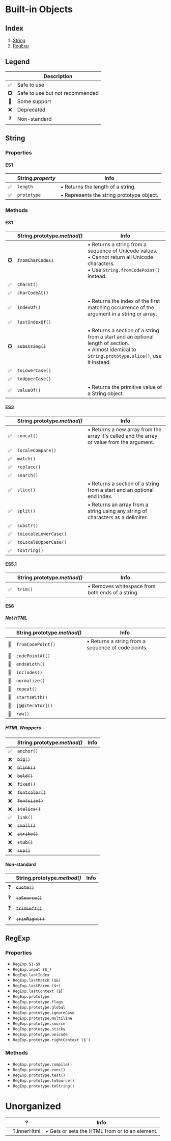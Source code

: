 # Built-in Objects

## Index
1. [String](#string)
1. [RegExp](#RegExp)

## Legend
|        | Description
| :----: | ------------------------
| ✅ | Safe to use
| ❎ | Safe to use but not recommended
| 🚧 | Some support
| ❌ | Deprecated
| ❓ | Non-standard

## String
### Properties
#### ES1
|        | String.*property* | Info
| :----: | ----------------- | -----------------
| ✅ | `length` | • Returns the length of a string.
| ✅ | `prototype` | • Represents the string prototype object.

### Methods
#### ES1
|        | String.prototype.*method()* | Info
| :----: | ----------------- | -----------------
| ❎ | ~~`fromCharCode()`~~ | • Returns a string from a sequence of Unicode values. <br> • Cannot return all Unicode characters. <br> • Use `String.fromCodePoint()` instead.
| ✅ | `charAt()`
| ✅ | `charCodeAt()`
| ✅ | `indexOf()` | • Returns the index of the first matching occurrence of the argument in a string or array.
| ✅ | `lastIndexOf()`
| ❎ | ~~`substring()`~~ | • Returns a section of a string from a start and an optional length of section. <br> • Almost identical to `String.prototype.slice()`, use it instead.
| ✅ | `toLowerCase()`
| ✅ | `toUpperCase()`
| ✅ | `valueOf()` | • Returns the primitive value of a String object.

#### ES3
|        | String.prototype.*method()* | Info
| :----: | ----------------- | -----------------
| ✅ | `concat()` | • Returns a new array from the array it's called and the array or value from the argument.
| ✅ | `localeCompare()`
| ✅ | `match()`
| ✅ | `replace()`
| ✅ | `search()`
| ✅ | `slice()` | • Returns a section of a string from a start and an optional end index.
| ✅ | `split()` | • Returns an array from a string using any string of characters as a delimiter.
| ✅ | `substr()`
| ✅ | `toLocaleLowerCase()`
| ✅ | `toLocaleUpperCase()`
| ✅ | `toString()`

#### ES5.1
|        | String.prototype.*method()* | Info
| :----: | ----------------- | -----------------
| ✅ | `trim()` | • Removes whitespace from both ends of a string.

#### ES6

##### Not HTML
|        | String.prototype.*method()* | Info
| :----: | ----------------- | -----------------
| 🚧 | `fromCodePoint()` | • Returns a string from a sequence of code points.
| 🚧 | `codePointAt()`
| 🚧 | `endsWidth()`
| 🚧 | `includes()`
| 🚧 | `normalize()`
| 🚧 | `repeat()`
| 🚧 | `startsWith()`
| 🚧 | `[@@iterator]()`
| 🚧 | `raw()`

##### HTML Wrappers
|        | String.prototype.*method()* | Info
| :----: | ----------------- | -----------------
| ✅ | `anchor()`
| ❌ | ~~`big()`~~
| ❌ | ~~`blink()`~~
| ❌ | ~~`bold()`~~
| ❌ | ~~`fixed()`~~
| ❌ | ~~`fontcolor()`~~
| ❌ | ~~`fontsize()`~~
| ❌ | ~~`italics()`~~
| ✅ | `link()`
| ❌ | ~~`small()`~~
| ❌ | ~~`strike()`~~
| ❌ | ~~`stub()`~~
| ❌ | ~~`sup()`~~

#### Non-standard
|        | String.prototype.*method()* | Info
| :----: | ----------------- | -----------------
| ❓ | ~~`quote()`~~
| ❓ | ~~`toSource()`~~
| ❓ | ~~`trimLeft()`~~
| ❓ | ~~`trimRight()`~~

## RegExp
### Properties
+ `RegExp.$1-$9`
+ `RegExp.input ($_)`
+ `RegExp.lastIndex`
+ `RegExp.lastMatch ($&)`
+ `RegExp.lastParen ($+)`
+ `RegExp.lastContext ($`)`
+ `RegExp.prototype`
+ `RegExp.prototype.flags`
+ `RegExp.prototype.global`
+ `RegExp.prototype.ignoreCase`
+ `RegExp.prototype.multiline`
+ `RegExp.prototype.source`
+ `RegExp.prototype.sticky`
+ `RegExp.prototype.unicode`
+ `RegExp.prototype.rightContext ($')`

### Methods
+ `RegExp.prototype.compile()`
+ `RegExp.prototype.exec()`
+ `RegExp.prototype.test()`
+ `RegExp.prototype.toSource()`
+ `RegExp.prototype.toString()`

# Unorganized
|        | ? | Info
| :----: | ----------------- | -----------------
|  | ?.innerHtml | • Gets or sets the HTML from or to an element.
